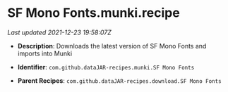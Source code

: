 # SF Mono Fonts.munki.recipe

_Last updated 2021-12-23 19:58:07Z_

- **Description**: Downloads the latest version of SF Mono Fonts and imports into Munki

- **Identifier**: `com.github.dataJAR-recipes.munki.SF Mono Fonts`

- **Parent Recipes**: `com.github.dataJAR-recipes.download.SF Mono Fonts`